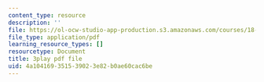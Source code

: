 ```yaml
---
content_type: resource
description: ''
file: https://ol-ocw-studio-app-production.s3.amazonaws.com/courses/18-01sc-single-variable-calculus-fall-2010/4a104169351539023e82b0ae60cac6be_5q_3FDOkVRQ.pdf
file_type: application/pdf
learning_resource_types: []
resourcetype: Document
title: 3play pdf file
uid: 4a104169-3515-3902-3e82-b0ae60cac6be
---
```

